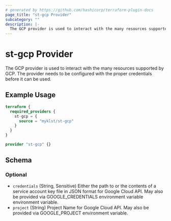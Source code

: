 ```yaml
---
# generated by https://github.com/hashicorp/terraform-plugin-docs
page_title: "st-gcp Provider"
subcategory: ""
description: |-
  The GCP provider is used to interact with the many resources supported by GCP. The provider needs to be configured with the proper credentials before it can be used.
---
```


# st-gcp Provider

The GCP provider is used to interact with the many resources supported by GCP. The provider needs to be configured with the proper credentials before it can be used.

## Example Usage

```terraform
terraform {
  required_providers {
    st-gcp = {
      source = "myklst/st-gcp"
    }
  }
}

provider "st-gcp" {}
```

<!-- schema generated by tfplugindocs -->
## Schema

### Optional

- `credentials` (String, Sensitive) Either the path to or the contents of a service account key file in JSON format for Google Cloud API. May also be provided via GOOGLE_CREDENTIALS environment variable environment variable.
- `project` (String) Project Name for Google Cloud API. May also be provided via GOOGLE_PROJECT environment variable.
